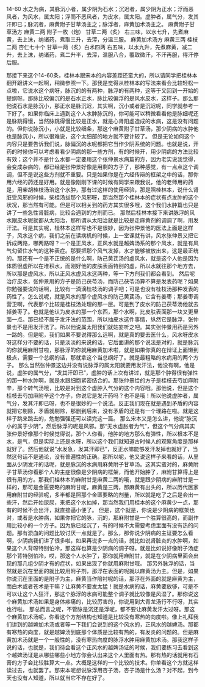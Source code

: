 14-60 水之为病，其脉沉小者，属少阴为石水；沉迟者，属少阴为正水；浮而恶风者，为风水，属太阳；浮而不恶风者，为皮水，属太阳。虚肿者，属气分，发其汗即已；脉沉者，麻黄附子甘草汤主之；脉浮者，麻黄加术汤主之。
麻黄附子甘草汤方
麻黄二两  附子一枚（炮）  甘草二两（炙）
右三味，以水七升，先煮麻黄，去上沫，纳诸药，煮取三升，去滓，分温三服。
麻黄加术汤方
麻黄三两  桂枝二两  杏仁七十个  甘草一两（炙）白术四两
右五味，以水九升，先煮麻黄，减二升，去上沫，纳诸药，煮二升半，去滓，温服八合，覆取微汗，不汗再服，得汗停后服。

那接下来这个14-60条，桂林本跟宋本的内容差距还蛮大的，所以请同学把桂林本翻开跟讲义一起啊，稍微参照一下。那我是觉得从桂林本的写法来看会比较轻松一点啦，它说水这个病呀，脉沉的的有两种，脉浮的有两种，这等于又回到一开始的提纲呀。那脉比较偏沉的是石水正水，脉比较偏浮的是风水皮水，这样子。那么那他说石水是脉沉小，那正水是脉沉迟，其实啊，沉小或者是沉迟呢，同学就参考一下好了。如果你临床上遇到这个人水肿脉沉的，你可能可以稍微看看他是脉细呢还是脉跳得慢，当然脉跳得慢比较是正水，就是心肾阳虚造成的水病，这是没有问题的。但你说脉沉小，小就是比较细条，那这个麻黄附子甘草汤，那少阴病的水肿他也是脉沉小，所以很难说，这个太细部的地方就不要计较了。
但是无论如何这个内容只是要告诉我们说，脉偏沉的水呢都把它当作少阴系统的问题。也就是说，开药的时候你可以考虑看看少阴病的那一些方剂，有的时候开，用少阴病的方法比较有效；这个并不是什么水都一定要用这个张仲景水病篇的方，因为老实说我觉得，会变成杂病的，都已经是张仲景好像是用剩的方子了，那种感觉，有一点点这个调调，但不是说这些方剂就不重要。只是如果你是在六经传辩的框架之中的话，那你用六经的药还是好用。就是像刚刚下课的时候有同学来跟我说，他的老师用的药是，用柴胡桂枝汤治这个水肿，那有过这样的使用经验，那是照桂林本，说什么肾脏受风邪的时候，柴桂汤拔那个风邪呀，那当然那个桂林本的症状有点发肿的这个状况，那当然有可能。但是可以相关到的药方其实很多哦，这个我们水肿篇也只是讲了一些急性肾脏病，比较会遇到的方剂而已。
那然后桂林本接下来讲脉浮的风水跟皮水呢就都从太阳治，那所谓从太阳治就是比较是走麻黄剂的调调了啊，用发汗法。可是其实呢，桂林本这样写也不是很妙，因为张仲景他的医法上面是这样子，风水这个病，我们之前在读病机的时候，上一堂课就有讲，风水张仲景又把它拆成两路，哪两路呀？一个是正风水，正风水就是越婢汤系的那个风水，就是有风气勾留住水气的这种表症。那要把那个风气发掉，水才能够被放出来，这是最正统的。那还有一个是不正统的是什么啊，防己黄芪汤的虚风水，就是这个人他是因为体质很虚所以在堆积水，而刚好他的皮肤表面特别的虚，所以水就往那个地方去，所以那是虚风水，所以正风水虚风水这两种，等一下方剂我们都会看到。
然后呢治疗皮水，张仲景用的方子是防己茯苓汤，而防己茯苓汤算不算是发表药呢？如果你勉强要说的话啊，比较有一滴滴桂枝汤的调子吧；可是也没有桂枝汤那种发表的药性了。怎么说呢，就是风水的那个虚风水的防己黄芪汤，它含有姜枣；那姜枣调营卫啊，代表那个比较是桂枝汤处理的那一层。可是到了皮水的防己茯苓汤他就去掉姜枣了。也就是他认为皮水的那一个东西，那个水啊，比皮肤表面那一块又更里面一点。那已经不属于发汗法的范围，所以抽皮水这件事情，纵然它是脉浮，张仲景也不是用发汗法了。所以他说属太阳我们就姑妄听之吧。其实张仲景用药是另外一路的。但是呢，我们如果不要说得那么远啊，就是真的要去医什么，风水呀皮水呀这样分不要的话，只是淡淡的来说的话，它后面讲的那个说法是对的，就是脉沉的你就用麻附甘啦，那脉浮的你就用麻黄加术啦，就是如果你真的在辩证上面懒到极点，需要一个总纲的话，那就拿这个当总纲好了。就是最粗略的水病用的两个方子。
那么当然张仲景这边并没有说脉浮的属太阳就要用发汗法，他没有啊，他是说，虚肿的属气分，“发其汗即已”，虚肿的话上次有讲过，就是那个肿得很有弹性的那一种水肿啊，就是水跟细胞紧密结合的。那张仲景给的方子是桂枝去芍加麻附辛，那个转气汤哦，比较是对到这个虚肿入气分的这个内容哦。那他说，但是这个桂枝去芍加麻附辛这个方子，你说它是发汗药吗？也不是哦！所以他说虚肿者，属气分，发其汗即已呀，也不是很妙的一个说法。反正我们现在就是遇到矛盾的内容就把它剔除，矛盾就剔除，那删到后来，没有矛盾的还是有一个理路在啦。就是这样子跳来跳去的，勉勉强强还可以读完这一篇。
那么宋本又是怎么讲，他说“脉沉小的属于少阴”，然后脉浮的呢是风邪。那“无水虚胀者为气”，但这个气分病其实张仲景好像那个时候觉得说，那个人你看，他肿的地方那么有弹性，所以根本不是水，是气，但是实际上还是水呀，所以这个我们就知道古时候人的观察角度是那样就好了。然后他就说“水发急，发其汗即已”，反正水嘛能够发汗发掉也就好了，当然这句话不是通论，没有普遍性的正确。那所以呢，他又说这样子来看的话，从里面从少阴发汗的话呢，就是脉沉的水病用麻黄附子甘草汤。这其实蛮对的，麻黄附子甘草汤你看那个人的主症很像是少阴病的框架，而他开始肿了，麻附甘算得上是很有用的方。那我们桂林本的麻附甘是麻黄二两的哦，就是跟少阴病的麻附甘是一样的，那可是金匮要略的麻附甘呢，麻黄是三两，那麻黄有出头的，所以历代医家用麻附甘的经验呢，多半都是照那个金匮要略的剂量，所以就是吃了之后是会出一些汗，然后开始尿尿，来把这个水抽掉，那当然我们用桂本的这个麻黄少一点，那有的时候不会出汗，就直接逼小便了。
但是，这个就是，你说是少阴病的框架也对，或者是水肿病，如果你把它的脉，沉的，那麻附甘是一个胜算很高的，而副作用比较小的一个方子。因为脉已经沉了，有的时候不太需要考虑里面有没有热的问题。那有淤血的问题比较讨厌一点就是了。那么，那你说少阴病的主证要怎么看啊，少阴病我们讲了很多啦，如果再说多一点的话，就比如说肾脏炎的水肿啊，如果这个人背呀特别怕冷，那这样也算是少阴病的调子呀。就是比如说好像附子汤症那个背特别怕冷，哎，那这个人水肿了，那你就用麻附甘，就是在少阴病里面会出现的那几组少阴才有的症状，如果出现了你就用麻附甘哦。
那另外脉浮的话，当然就是沉在里面的就比较用附子剂，那浮在表面的呢就以麻黄汤为主。但是，如果你说沉在里面的是附子为主，麻黄当作陪衬呢的话，那浮在外面的就是麻黄为主，而白术或者苍术是干嘛？让麻黄不要发太猛！就是水病的话，麻黄要放够，可是不可以让这个人狂汗，那这个脉浮的水病可能整个调子就比较像是风湿了。那你说这个麻黄加术汤如果是身体疼痛的，比较厉害的，你说用到大青龙汤行不行呀，其实也行啦。
那总而言之呢，不管脉是沉还是浮呢，都不要让麻黄发汗太过呀。那这个麻黄加术汤呢，你看这个方剂结构也知道是比较没有寒热的向度啦。像上礼拜我们讲到的越婢加术汤或者等一下我们会说到的这个风水的，正风水的越婢汤。那都有寒热的向度，就是越婢汤到底那个体质是比较有热的，有发炎的问题的。但是麻黄加术汤就是一个一般性的，没有寒热向度的脉浮水肿用麻黄加术汤。那我这样子说的话，也就是，我们待会看这个正风水的越婢汤证的时候，我们要练习去看到这个越婢汤证是从哪些哪些小地方你会认出来这个人里面有热。那有热的话就用有石膏的方子会比较胜算大一点。大概是这样的一个比较的技术。你单看这个方就这样读过去，也就罢了。那宋本呢想说脉浮用杏子汤，杏子汤是什么汤？对不起，到今天也没有人知道，所以就当它不存在好了。
